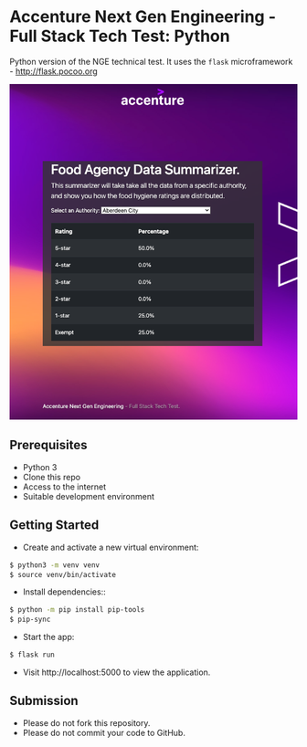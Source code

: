 # Accenture Next Gen Engineering - Full Stack Tech Test: Python

Python version of the NGE technical test. It uses the `flask` microframework - http://flask.pocoo.org

![Preview of Frontend](preview.png)

## Prerequisites

- Python 3
- Clone this repo
- Access to the internet
- Suitable development environment

## Getting Started

- Create and activate a new virtual environment:

```bash
$ python3 -m venv venv
$ source venv/bin/activate
```

- Install dependencies::

```bash
$ python -m pip install pip-tools
$ pip-sync
```

- Start the app:

```bash
$ flask run
```

- Visit http://localhost:5000 to view the application.

## Submission

- Please do not fork this repository.
- Please do not commit your code to GitHub.
